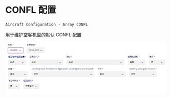 # CONFL 配置

    Aircraft Configuration - Array CONFL

用于维护空客机型的默认 CONFL 配置

![](image/Confl/1654052298854.png)
